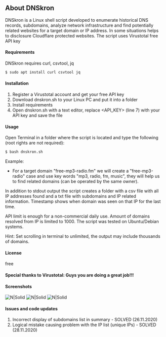 ## About DNSkron

DNSkron is a Linux shell script developed to enumerate historical DNS records, subdomains, analyze network infrastructure and find potentially related websites for a target domain or IP address. In some situations helps to disclosure Cloudflare protected websites. The script uses Virustotal free API key

#### Requirements

DNSkron requires curl, csvtool, jq

```sh
$ sudo apt install curl csvtool jq
```
#### Installation

1. Register a Virustotal account and get your free API key
2. Download dnskron.sh to your Linux PC and put it into a folder
3. Install requirements
4. Open dnskron.sh with a text editor, replace <API_KEY> (line 7) with your API key and save the file

#### Usage

Open Terminal in a folder where the script is located and type the following (root rights are not required):
```sh
$ bash dnskron.sh
```
Example:

- For a target domain "free-mp3-radio.fm" we will create a "free-mp3-radio" case and use key words "mp3, radio, fm, music", they will help us to find related domains (can be operated by the same owner). 

In addition to stdout output the script creates a folder with a csv file with all IP addresses found and a txt file with subdomains and IP related information. Timestamp shows when domain was seen on that IP for the last time.

API limit is enough for a non-commercial daily use. Amount of domains resolved from IP is limited to 1000. The script was tested on Ubuntu/Debian systems.

Hint: Set scrolling in terminal to unlimited, the output may include thousands of domains.

#### License

free

#### Special thanks to Virustotal: Guys you are doing a great job!!!

#### Screenshots

![N|Solid](https://github.com/samb00ka/DNSkron/blob/main/Screenshot-1.png)
![N|Solid](https://github.com/samb00ka/DNSkron/blob/main/Screenshot-2.png)
![N|Solid](https://github.com/samb00ka/DNSkron/blob/main/Screenshot-3.png)

#### Issues and code updates

1. Incorrect display of subdomains list in summary - SOLVED (26.11.2020)
2. Logical mistake causing problem with the IP list (unique IPs) - SOLVED (28.11.2020)
